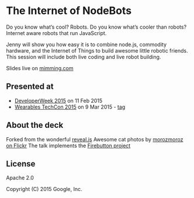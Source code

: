 # The Internet of NodeBots

Do you know what’s cool? Robots. Do you know what’s cooler than robots? Internet aware robots that run JavaScript. 

Jenny will show you how easy it is to combine node.js, commodity hardware, and the Internet of Things to build awesome little robotic friends. This session will include both live coding and live robot building.

Slides live on [mimming.com](https://mimming.com/presos/firebase-overview/)

## Presented at
- [DeveloperWeek 2015](http://developerweek2015conferenceexpo.sched.org/event/6610a6a49ad26a81d5731e05084bb27b#.VNqdVlPF8rM) on 11 Feb 2015
- [Wearables TechCon 2015](http://www.wearablestechcon.com/classes#InternetofNodebots) on 9 Mar 2015 - [tag](https://github.com/mimming/internet-of-nodebots/releases/tag/2015-03-09-wearables-techcon)

## About the deck

Forked from the wonderful [reveal.js](https://github.com/hakimel/reveal.js)
Awesome cat photos by [morozmoroz on Flickr](https://www.flickr.com/photos/morozmoroz/)
The talk implements the [Firebutton project](https://github.com/mimming/firebutton)

## License

Apache 2.0

Copyright (C) 2015 Google, Inc.
